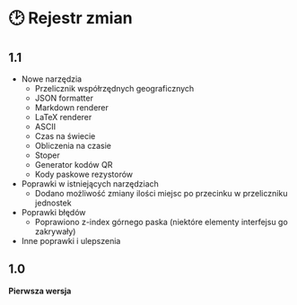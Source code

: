 # 🕑 Rejestr zmian

## 1.1

- Nowe narzędzia
    - Przelicznik współrzędnych geograficznych
    - JSON formatter
    - Markdown renderer
    - LaTeX renderer
    - ASCII
    - Czas na świecie
    - Obliczenia na czasie
    - Stoper
    - Generator kodów QR
    - Kody paskowe rezystorów
- Poprawki w istniejących narzędziach
    - Dodano możliwość zmiany ilości miejsc po przecinku w przeliczniku jednostek
- Poprawki błędów
    - Poprawiono z-index górnego paska (niektóre elementy interfejsu go zakrywały)
- Inne poprawki i ulepszenia

## 1.0

**Pierwsza wersja**
